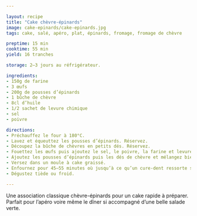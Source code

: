 ```yaml
---

layout: recipe
title: "Cake chèvre-épinards"
image: cake-epinards/cake-epinards.jpg
tags: cake, salé, apéro, plat, épinards, fromage, fromage de chèvre

preptime: 15 min
cooktime: 55 min
yield: 16 tranches

storage: 2–3 jours au réfrigérateur.

ingredients:
- 150g de farine
- 3 œufs
- 200g de pousses d’épinards
- 1 bûche de chèvre
- 8cl d’huile
- 1/2 sachet de levure chimique
- sel
- poivre

directions:
- Préchauffez le four à 180°C.
- Lavez et équeuttez les pousses d’épinards. Réservez.
- Découpez la bûche de chèvres en petits dés. Réservez.
- Fouettez les œufs puis ajoutez le sel, le poivre, la farine et levure tamisées, puis l’huile d’olive. Mélangez jusqu’à obtenir une pâte bien lisse.
- Ajoutez les pousses d’épinards puis les dés de chèvre et mélangez bien.
- Versez dans un moule à cake graissé.
- Enfournez pour 45–55 minutes où jusqu’à ce qu’un cure-dent ressorte sec.
- Dégustez tiède ou froid.

---
```


Une association classique chèvre-épinards pour un cake rapide à préparer. Parfait pour l’apéro voire même le dîner si accompagné d’une belle salade verte.